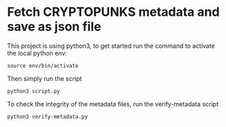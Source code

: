 # Fetch CRYPTOPUNKS metadata and save as json file

This project is using python3, to get started run the command to activate the local python env:

```
source env/bin/activate
```

Then simply run the script 

```
python3 script.py
```

To check the integrity of the metadata files, run the verify-metadata script

```
python3 verify-metadata.py
```